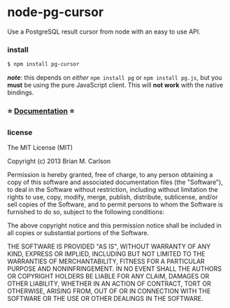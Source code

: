 node-pg-cursor
==============

Use a PostgreSQL result cursor from node with an easy to use API.

### install

```sh
$ npm install pg-cursor
```
___note___: this depends on _either_ `npm install pg` or `npm install pg.js`, but you __must__ be using the pure JavaScript client.  This will __not work__ with the native bindings.

### :star: [Documentation](https://node-postgres.com/api/cursor) :star:

### license

The MIT License (MIT)

Copyright (c) 2013 Brian M. Carlson

Permission is hereby granted, free of charge, to any person obtaining a copy
of this software and associated documentation files (the "Software"), to deal
in the Software without restriction, including without limitation the rights
to use, copy, modify, merge, publish, distribute, sublicense, and/or sell
copies of the Software, and to permit persons to whom the Software is
furnished to do so, subject to the following conditions:

The above copyright notice and this permission notice shall be included in
all copies or substantial portions of the Software.

THE SOFTWARE IS PROVIDED "AS IS", WITHOUT WARRANTY OF ANY KIND, EXPRESS OR
IMPLIED, INCLUDING BUT NOT LIMITED TO THE WARRANTIES OF MERCHANTABILITY,
FITNESS FOR A PARTICULAR PURPOSE AND NONINFRINGEMENT. IN NO EVENT SHALL THE
AUTHORS OR COPYRIGHT HOLDERS BE LIABLE FOR ANY CLAIM, DAMAGES OR OTHER
LIABILITY, WHETHER IN AN ACTION OF CONTRACT, TORT OR OTHERWISE, ARISING FROM,
OUT OF OR IN CONNECTION WITH THE SOFTWARE OR THE USE OR OTHER DEALINGS IN
THE SOFTWARE.
